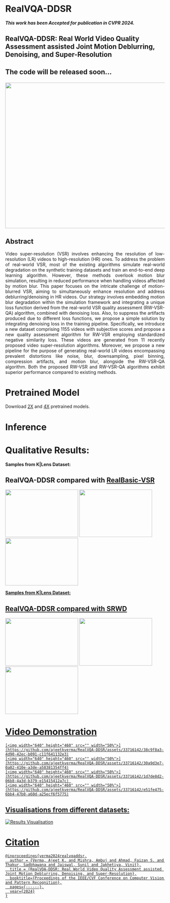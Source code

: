 # RealVQA-DDSR
**_This work has been Accepted for publication in CVPR 2024._**

<h2>RealVQA-DDSR: Real World Video Quality Assessment assisted Joint Motion Deblurring, Denoising, and Super-Resolution

**<h2>The code will be released soon...**
<p>
  <img width="640" height="460" src="https://www.jaggaer.com/app/uploads/2022/09/Jaggaer-Software-Releases-1048x640.jpg">
</p>



## Abstract

<div style="text-align: justify">
Video super-resolution (VSR) involves enhancing the resolution of low-resolution (LR) videos to high-resolution (HR) ones. To address the problem of real-world VSR, most of the existing algorithms simulate real-world degradation on the synthetic training datasets and train an end-to-end deep learning algorithm. However, these methods overlook motion blur simulation, resulting in reduced performance when handling videos affected by motion blur. This paper focuses on the intricate challenge of motion-blurred VSR, aiming to simultaneously enhance resolution and address deblurring/denoising in HR videos. Our strategy involves embedding motion blur degradation within the simulation framework and integrating a unique loss function derived from the real-world VSR quality assessment (RW-VSR-QA) algorithm, combined with denoising loss. Also, to suppress the artifacts produced due to different loss functions, we propose a simple solution by integrating denoising loss in the training pipeline. Specifically, we introduce a new dataset comprising 1155 videos with subjective scores and propose a new quality assessment algorithm for RW-VSR employing standardized negative similarity loss. These videos are generated from 11 recently proposed video super-resolution algorithms. Moreover, we propose a new pipeline for the purpose of generating real-world LR videos encompassing prevalent distortions like noise, blur, downsampling, pixel binning, compression artifacts, and motion blur, alongside the RW-VSR-QA algorithm. Both the proposed RW-VSR and RW-VSR-QA algorithms exhibit superior performance compared to existing methods.
</div>


# Pretrained Model

Download [2X](https://drive.google.com/drive/u/0/folders/1-TM-IzzL9DqIetmdJmDNndBdGs4wmsSR) and [4X](https://drive.google.com/drive/u/0/folders/1eCJdxf_g-Zg7t02mdpztVxpImf-XodBe) pretrained models.


# Inference



# Qualitative Results:
**Samples from K|Lens Dataset:**
## RealVQA-DDSR compared with [RealBasic-VSR](https://github.com/ajeetkverma/RealBasicVSR)

<p float="left">
  <img width="230" height="150" src="https://github.com/ajeetkverma/RealVQA-DDSR/blob/main/resource/slider1_rbvsr.png"> <a href="https://interacty.me/projects/68c7327276e9827f">
  <img width="230" height="150" src="https://github.com/ajeetkverma/RealVQA-DDSR/blob/main/resource/slider2_rbvsr.png"> <a href="https://interacty.me/projects/68c7327276e9827f">
  <img width="230" height="150" src="https://github.com/ajeetkverma/RealVQA-DDSR/blob/main/resource/slider3_rbvsr.png"> <a href="https://interacty.me/projects/68c7327276e9827f">
</p>




**Samples from K|Lens Dataset:**
## RealVQA-DDSR compared with [SRWD](https://openaccess.thecvf.com/content/CVPR2023W/NTIRE/papers/Jeelani_Expanding_Synthetic_Real-World_Degradations_for_Blind_Video_Super_Resolution_CVPRW_2023_paper.pdf)

<p float="left">
  <img width="230" height="150" src="https://github.com/ajeetkverma/RealVQA-DDSR/blob/main/resource/slider1_srwd.png"> <a href="https://interacty.me/projects/ca92568308c4271d">
  <img width="230" height="150" src="https://github.com/ajeetkverma/RealVQA-DDSR/blob/main/resource/slider2_srwd.png"> <a href="https://interacty.me/projects/ca92568308c4271d">
  <img width="230" height="150" src="https://github.com/ajeetkverma/RealVQA-DDSR/blob/main/resource/slider3_srwd.png"> <a href="https://interacty.me/projects/ca92568308c4271d">
</p>

# Video Demonstration

````
[<img width="640" height="460" src="" width="50%">](https://github.com/ajeetkverma/RealVQA-DDSR/assets/33716142/38c9f8a3-4d90-42ec-b091-c11f641132e3)
[<img width="640" height="460" src="" width="50%">](https://github.com/ajeetkverma/RealVQA-DDSR/assets/33716142/30a9d3e7-0a02-410e-a3de-a58381354ff4)
[<img width="640" height="460" src="" width="50%">](https://github.com/ajeetkverma/RealVQA-DDSR/assets/33716142/1d7de8d2-06b8-4a3d-b379-e15415412a7c) 
[<img width="640" height="460" src="" width="50%">](https://github.com/ajeetkverma/RealVQA-DDSR/assets/33716142/e51fe475-6bb4-47b0-a60d-a25ecf6f5775)
````








## Visualisations from different datasets:

![Results Visualisation](https://github.com/ajeetkverma/RealVQA-DDSR/blob/main/resource/aj_ddsr_results.png)

# Citation
````
@inproceedings{verma2024realvqaddsr,
  author = {Verma, Ajeet K. and Mishra, Ambuj and Ahmad, Faizan S. and Thakur, Sadbhawana and Jaiswal, Sunil and Jakhetiya, Vinit},
  title = {RealVQA-DDSR: Real World Video Quality Assessment assisted Joint Motion Deblurring, Denoising, and Super-Resolution},
  booktitle={Proceedings of the IEEE/CVF Conference on Computer Vision and Pattern Recognition},
  pages={------},
  year={2024}
}
